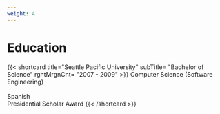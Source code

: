 ```yaml
---
weight: 4
---
```


# Education  

{{< shortcard title="Seattle Pacific University" subTitle= "Bachelor of Science" rghtMrgnCnt= "2007 - 2009" >}}
  Computer Science (Software Engineering)<br>  
  Spanish  <br>
  Presidential Scholar Award
{{< /shortcard >}} 
